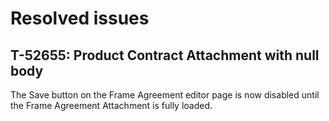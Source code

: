 # Resolved issues

## T-52655: Product Contract Attachment with null body

The Save button on the Frame Agreement editor page is now disabled until the Frame Agreement Attachment is fully loaded.